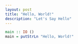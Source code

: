 ```yaml
---
layout: post
title: "Hello, World!"
description: "Let's Say Hello"
---
```


```haskell
main :: IO ()
main = putStrLn "Hello, World!"
```